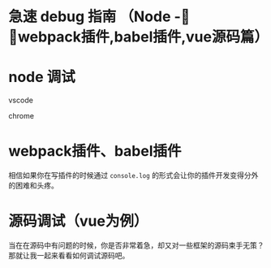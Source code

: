 # 急速 debug 指南 （Node - webpack插件,babel插件,vue源码篇）

# node 调试

vscode

chrome



# webpack插件、babel插件
相信如果你在写插件的时候通过 `console.log` 的形式会让你的插件开发变得分外的困难和头疼。




# 源码调试（vue为例）

当在在源码中有问题的时候，你是否非常着急，却又对一些框架的源码束手无策？那就让我一起来看看如何调试源码吧。


